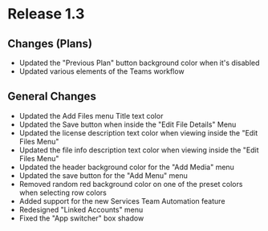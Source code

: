 # Release 1.3

## Changes (Plans)
- Updated the "Previous Plan" button background color when it's disabled
- Updated various elements of the Teams workflow 

## General Changes
- Updated the Add Files menu Title text color
- Updated the Save button when inside the "Edit File Details" Menu
- Updated the license description text color when viewing inside the "Edit Files Menu"
- Updated the file info description text color when viewing inside the "Edit Files Menu"
- Updated the header background color for the "Add Media" menu
- Updated the save button for the "Add Menu" menu
- Removed random red background color on one of the preset colors when selecting row colors
- Added support for the new Services Team Automation feature 
- Redesigned "Linked Accounts" menu
- Fixed the "App switcher" box shadow
